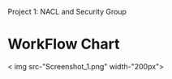 Project 1:  NACL and Security Group

<h1> WorkFlow Chart </h1>
< img src-"Screenshot_1.png" width-"200px">
